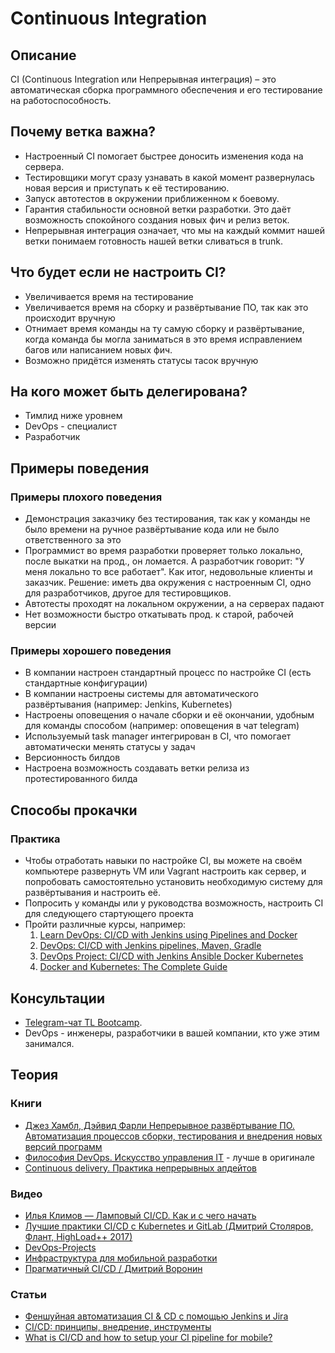 # Continuous Integration
## Описание
CI (Continuous Integration или Непрерывная интеграция) – это автоматическая сборка программного обеспечения и его тестирование на работоспособность.

## Почему ветка важна?
- Настроенный CI помогает быстрее доносить изменения кода на сервера.
- Тестировщики могут сразу узнавать в какой момент развернулась новая версия и приступать к её тестированию.
- Запуск автотестов в окружении приближенном к боевому.
- Гарантия стабильности основной ветки разработки. Это даёт возможность спокойного создания новых фич и релиз веток.
- Непрерывная интеграция означает, что мы на каждый коммит нашей ветки понимаем готовность нашей ветки сливаться в trunk.


## Что будет если не настроить CI?
- Увеличивается время на тестирование
- Увеличивается время на сборку и развёртывание ПО, так как это происходит вручную
- Отнимает время команды на ту самую сборку и развёртывание, когда команда бы могла заниматься в это время исправлением багов или написанием новых фич.
- Возможно придётся изменять статусы тасок вручную


## На кого может быть делегирована?
- Тимлид ниже уровнем
- DevOps - специалист
- Разработчик

## Примеры поведения
### Примеры плохого поведения
- Демонстрация заказчику без тестирования, так как у команды не было времени на ручное развёртывание кода или не было ответственного за это
- Программист во время разработки проверяет только локально, после выкатки на прод., он ломается. А разработчик говорит: "У меня локально то все работает". Как итог, недовольные клиенты и заказчик. Решение: иметь два окружения с настроенным CI, одно для разработчиков, другое для тестировщиков.
- Автотесты проходят на локальном окружении, а на серверах падают
- Нет возможности быстро откатывать прод. к старой, рабочей версии

### Примеры хорошего поведения
- В компании настроен стандартный процесс по настройке СI (есть стандартные конфигурации)
- В компании настроены системы для автоматического развёртывания (например: Jenkins, Kubernetes)
- Настроены оповещения о начале сборки и её окончании, удобным для команды способом (например: оповещения в чат telegram)
- Используемый task manager интегрирован в CI, что помогает автоматически менять статусы у задач
- Версионность билдов
- Настроена возможность создавать ветки релиза из протестированного билда

## Способы прокачки
### Практика
- Чтобы отработать навыки по настройке CI, вы можете на своём компьютере развернуть VM или Vagrant настроить как сервер, и попробовать самостоятельно установить необходимую систему для развёртывания и настроить её.
- Попросить у команды или у руководства возможность, настроить CI для следующего стартующего проекта
- Пройти различные курсы, например:
  1. [Learn DevOps: CI/CD with Jenkins using Pipelines and Docker](https://www.udemy.com/course/learn-devops-ci-cd-with-jenkins-using-pipelines-and-docker/)
  2. [DevOps: CI/CD with Jenkins pipelines, Maven, Gradle](https://www.udemy.com/course/devops-and-continuous-integration-with-jenkins-pipelines/)
  3. [DevOps Project: CI/CD with Jenkins Ansible Docker Kubernetes](https://www.udemy.com/course/valaxy-devops/)
  4. [Docker and Kubernetes: The Complete Guide](https://www.udemy.com/course/docker-and-kubernetes-the-complete-guide/)

## Консультации
- [Telegram-чат TL Bootcamp](https://tlinks.run/tlbootcamp).
- DevOps - инженеры, разработчики в вашей компании, кто уже этим занимался.

## Теория
<!-- yaspeller ignore:start -->
### Книги
- [Джез Хамбл, Дэйвид Фарли Непрерывное развёртывание ПО. Автоматизация процессов сборки, тестирования и внедрения новых версий программ](https://www.livelib.ru/book/1000505317-nepreryvnoe-razvertyvanie-po-avtomatizatsiya-protsessov-sborki-testirovaniya-i-vnedreniya-novyh-versij-programm-dzhez-hambl)
- [Философия DevOps. Искусство управления IT](https://www.livelib.ru/book/1002458135-filosofiya-devops-iskusstvo-upravleniya-it-dzhennifer-devis) - лучше в оригинале
- [Continuous delivery. Практика непрерывных апдейтов](https://www.livelib.ru/book/1002620197-continuous-delivery-praktika-nepreryvnyh-apdejtov-eberhard-volf)

### Видео
- [Илья Климов — Ламповый CI/CD. Как и с чего начать](https://www.youtube.com/watch?v=CwU-OiS_PEQ)
- [Лучшие практики CI/CD с Kubernetes и GitLab (Дмитрий Столяров, Флант, HighLoad++ 2017)](https://www.youtube.com/watch?v=U7Zo_e28aQA)
- [DevOps-Projects](https://www.youtube.com/watch?v=8D46Pgbz0gg&list=PLxzKY3wu0_FJdJd3IKdiM4Om1hGo2Hsdt)
- [Инфраструктура для мобильной разработки](https://www.youtube.com/watch?v=RIEoH6yZtak)
- [Прагматичный CI/CD / Дмитрий Воронин](https://www.youtube.com/watch?v=k-PJugS-Ng8)


### Статьи
- [Феншуйная автоматизация CI & CD с помощью Jenkins и Jira](https://habr.com/ru/company/yamoney/blog/328092/)
- [CI/CD: принципы, внедрение, инструменты](https://medium.com/southbridge/ci-cd-%D0%BF%D1%80%D0%B8%D0%BD%D1%86%D0%B8%D0%BF%D1%8B-%D0%B2%D0%BD%D0%B5%D0%B4%D1%80%D0%B5%D0%BD%D0%B8%D0%B5-%D0%B8%D0%BD%D1%81%D1%82%D1%80%D1%83%D0%BC%D0%B5%D0%BD%D1%82%D1%8B-f0626b9994c8)
- [What is CI/CD and how to setup your CI pipeline for mobile?](https://blog.codemagic.io/what-is-ci-and-how-to-setup-your-ci-pipeline/)
<!-- yaspeller ignore:end -->
